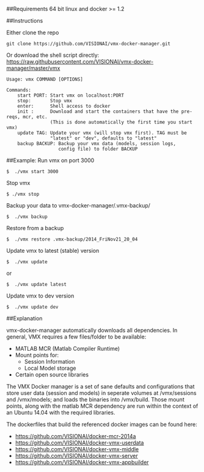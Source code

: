 ##Requirements
    64 bit linux and docker >= 1.2

##Instructions

Either clone the repo

    git clone https://github.com/VISIONAI/vmx-docker-manager.git

Or download the shell script directly: https://raw.githubusercontent.com/VISIONAI/vmx-docker-manager/master/vmx

    Usage: vmx COMMAND [OPTIONS]

    Commands:
        start PORT: Start vmx on localhost:PORT
        stop:       Stop vmx
        enter:      Shell access to docker
        init :      Download and start the containers that have the pre-reqs, mcr, etc.
                    (This is done automatically the first time you start vmx)
        update TAG: Update your vmx (will stop vmx first). TAG must be
                    "latest" or "dev", defaults to "latest"
        backup BACKUP: Backup your vmx data (models, session logs,
                       config file) to folder BACKUP
        
##Example:
 Run vmx on port 3000
    
    $  ./vmx start 3000

 Stop vmx

    $ ./vmx stop

 Backup your data to vmx-docker-manager/.vmx-backup/

    $  ./vmx backup
    
 Restore from a backup

    $  ./vmx restore .vmx-backup/2014_FriNov21_20_04
 
 Update vmx to latest (stable) version

    $  ./vmx update

or 

    $  ./vmx update latest

 Update vmx to dev version

    $  ./vmx update dev

   


##Explanation

vmx-docker-manager automatically downloads all dependencies.  In
general, VMX requires a few files/folder to be available:
 - MATLAB MCR (Matlab Compiler Runtime)
 - Mount points for:
   - Session Information
   - Local Model storage
 - Certain open source libraries

The VMX Docker manager is a set of sane defaults and configurations that store user data (session and models) in seperate volumes at /vmx/sessions and /vmx/models; and loads the binaries into /vmx/build.  Those mount points, along with the matlab MCR dependency are run within the context of an Ubuntu 14.04 with the required libraries.

The dockerfiles that build the referenced docker images can be found here:

- https://github.com/VISIONAI/docker-mcr-2014a
- https://github.com/VISIONAI/docker-vmx-userdata
- https://github.com/VISIONAI/docker-vmx-middle
- https://github.com/VISIONAI/docker-vmx-server
- https://github.com/VISIONAI/docker-vmx-appbuilder
